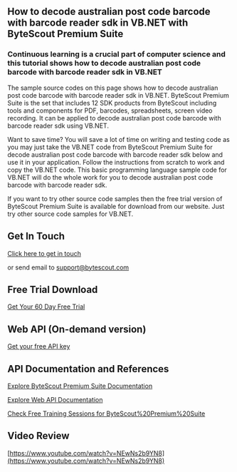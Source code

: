 ## How to decode australian post code barcode with barcode reader sdk in VB.NET with ByteScout Premium Suite

### Continuous learning is a crucial part of computer science and this tutorial shows how to decode australian post code barcode with barcode reader sdk in VB.NET

The sample source codes on this page shows how to decode australian post code barcode with barcode reader sdk in VB.NET. ByteScout Premium Suite is the set that includes 12 SDK products from ByteScout including tools and components for PDF, barcodes, spreadsheets, screen video recording. It can be applied to decode australian post code barcode with barcode reader sdk using VB.NET.

Want to save time? You will save a lot of time on writing and testing code as you may just take the VB.NET code from ByteScout Premium Suite for decode australian post code barcode with barcode reader sdk below and use it in your application. Follow the instructions from scratch to work and copy the VB.NET code. This basic programming language sample code for VB.NET will do the whole work for you to decode australian post code barcode with barcode reader sdk.

If you want to try other source code samples then the free trial version of ByteScout Premium Suite is available for download from our website. Just try other source code samples for VB.NET.

## Get In Touch

[Click here to get in touch](https://bytescout.zendesk.com/hc/en-us/requests/new?subject=ByteScout%20Premium%20Suite%20Question)

or send email to [support@bytescout.com](mailto:support@bytescout.com?subject=ByteScout%20Premium%20Suite%20Question) 

## Free Trial Download

[Get Your 60 Day Free Trial](https://bytescout.com/download/web-installer?utm_source=github-readme)

## Web API (On-demand version)

[Get your free API key](https://pdf.co/documentation/api?utm_source=github-readme)

## API Documentation and References

[Explore ByteScout Premium Suite Documentation](https://bytescout.com/documentation/index.html?utm_source=github-readme)

[Explore Web API Documentation](https://pdf.co/documentation/api?utm_source=github-readme)

[Check Free Training Sessions for ByteScout%20Premium%20Suite](https://academy.bytescout.com/)

## Video Review

[https://www.youtube.com/watch?v=NEwNs2b9YN8](https://www.youtube.com/watch?v=NEwNs2b9YN8)